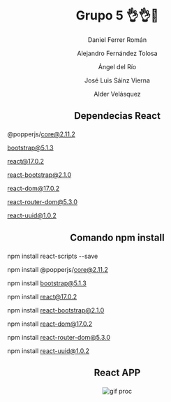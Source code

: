 <h1 align="center">Grupo 5 👌👌🤳</h1>
<p align="center">Daniel Ferrer Román</p>
<p align="center">Alejandro Fernández Tolosa</p>
<p align="center">Ángel del Río</p>
<p align="center">José Luis Sáinz Vierna</p>
<p align="center">Alder Velásquez</p>

##  <p align="center">Dependecias React</p>

 @popperjs/core@2.11.2
 
 bootstrap@5.1.3
 
 react@17.0.2
 
 react-bootstrap@2.1.0
 
 react-dom@17.0.2
 
 react-router-dom@5.3.0
 
 react-uuid@1.0.2

## <p align="center">Comando npm install</p>

 npm install react-scripts --save

 npm install @popperjs/core@2.11.2
 
 npm install bootstrap@5.1.3
 
 npm install react@17.0.2
 
 npm install react-bootstrap@2.1.0
 
 npm install react-dom@17.0.2
 
 npm install react-router-dom@5.3.0
 
 npm install react-uuid@1.0.2

 



##  <p align="center">React APP</p> 

<div align="center" > 

  ![gif proc](https://media.giphy.com/media/qgQUggAC3Pfv687qPC/giphy.gif)
 
</div>


